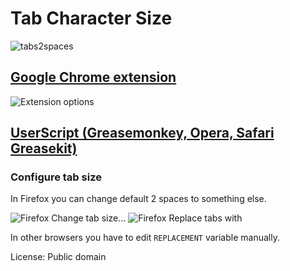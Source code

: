 # Tab Character Size

![tabs2spaces](https://chrome.google.com/extensions/img/jkinehliihgaggijmodoknbhlkhmempc/1268966168.58/screenshot_big/1001)

## [Google Chrome extension](https://chrome.google.com/extensions/detail/jkinehliihgaggijmodoknbhlkhmempc)

![Extension options](https://chrome.google.com/extensions/img/jkinehliihgaggijmodoknbhlkhmempc/1268966168.58/screenshot_big/1)  


## [UserScript (Greasemonkey, Opera, Safari Greasekit)](http://userscripts.org/scripts/show/71768)

### Configure tab size

In Firefox you can change default 2 spaces to something else.

![Firefox Change tab size...](http://userscripts.ru/js/tab-character-size/firefox-menu.png)
![Firefox Replace tabs with](http://userscripts.ru/js/tab-character-size/firefox-prompt.png)

In other browsers you have to edit `REPLACEMENT` variable manually.

License: Public domain